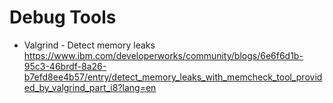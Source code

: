 # Debug Tools

- Valgrind - Detect memory leaks<br>
https://www.ibm.com/developerworks/community/blogs/6e6f6d1b-95c3-46brdf-8a26-b7efd8ee4b57/entry/detect_memory_leaks_with_memcheck_tool_provided_by_valgrind_part_i8?lang=en
